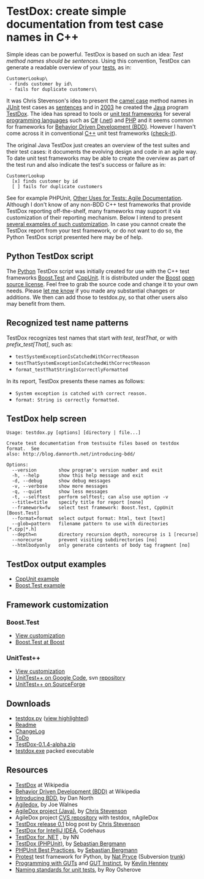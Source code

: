 # TestDox: create simple documentation from test case names in C++

Simple ideas can be powerful. TestDox is based on such an idea: *Test method names should be sentences*. Using this convention, TestDox can generate a readable overview of your [tests](http://en.wikipedia.org/wiki/Unit_test "Unit testing at Wikipedia"), as in:

```Text
CustomerLookup\
 - finds customer by id\
 - fails for duplicate customers\
```

It was Chris Stevenson\'s idea to present the [camel case](http://en.wikipedia.org/wiki/Camel_case "Camel case at Wikipedia") method names in [JUnit](http://en.wikipedia.org/wiki/Junit "JUnit at Wikipedia") test cases as [sentences](http://en.wikipedia.org/wiki/Sentence_%28linguistics%29 "Sentence at Wikipedia") and in [2003](http://en.wikipedia.org/wiki/2003 "The year 2003 at Wikipedia") he created the [Java](http://en.wikipedia.org/wiki/Java_%28programming_language%29 "Java at Wikipedia") program [TestDox](http://skizz.biz/blog/2003/06/17/testdox-release-01/ "Chris Stevenson's Blog mentioning TestDox"). The idea has spread to tools or [unit test frameworks](http://en.wikipedia.org/wiki/Unit_test#Unit_testing_frameworks "Unit testing frameworks at Wikipedia") for several [programming languages](http://en.wikipedia.org/wiki/Programming_language "Programming language at Wikipedia") such as [C\#](http://en.wikipedia.org/wiki/C%2B%2B "C# at Wikipedia") ([.net](http://en.wikipedia.org/wiki/C%2B%2B ".net at Wikipedia")) and [PHP](http://en.wikipedia.org/wiki/C%2B%2B "PHP at Wikipedia") and it seems common for frameworks for [Behavior Driven Development (BDD)](http://en.wikipedia.org/wiki/Behavior_driven_development "Behavior Driven Development (BDD) at Wikipedia"). However I haven\'t come across it in conventional [C++](http://en.wikipedia.org/wiki/C%2B%2B "C++ at Wikipedia") unit test frameworks ([check-it](http://www.google.nl/search?q=%2Btestdox+%2Bc%2B%2B "Perform a Google search on +testdox +C++")).

The original Java TestDox just creates an overview of the test suites and their test cases: it documents the evolving design and code in an agile way. To date unit test frameworks may be able to create the overview as part of the test run and also indicate the test\'s success or failure as in:

```Text
CustomerLookup
  [x] finds customer by id
  [ ] fails for duplicate customers
```

See for example PHPUnit, [Other Uses for Tests: Agile Documentation](http://www.phpunit.de/manual/3.5/en/other-uses-for-tests.html). Although I don\'t know of any non-BDD C++ test frameworks that provide TestDox reporting off-the-shelf, many frameworks may support it via customization of their reporting mechanism. Below I intend to present [several examples of such customization](index.php#FrameworkCustomization). In case you cannot create the TestDox report from your test framework, or do not want to do so, the Python TestDox script presented here may be of help.

## Python TestDox script

The [Python](http://en.wikipedia.org/wiki/Python_%28programming_language%29 "Python at Wikipedia") TestDox script was initially created for use with the C++ test frameworks [Boost.Test](http://www.boost.org/doc/libs/release/libs/test/ "Test at Boost") and [CppUnit](http://en.wikipedia.org/wiki/CppUnit "CppUnit at Wikipedia"). It is distributed under the [Boost](http://www.boost.org/users/license.html "about the license at Boost.org") [open source license](http://en.wikipedia.org/wiki/Open_source_license "Open-source license at Wikipedia"). Feel free to grab the source code and change it to your own needs. Please [let me know](mailto:m.j.moene@eld.physics.LeidenUniv.nl?Subject=TestDox:) if you made any substantial changes or additions. We then can add those to testdox.py, so that other users also may benefit from them.

## Recognized test name patterns

TestDox recognizes test names that start with *test*, *testThat*, or
with *prefix\_test\[That\]*, such as:

- `testSystemExceptionIsCatchedWithCorrectReason`
- `testThatSystemExceptionIsCatchedWithCorrectReason`
- `format_testThatStringIsCorrectlyFormatted`

In its report, TestDox presents these names as follows:

- `System exception is catched with correct reason.`
- `format: String is correctly formatted.`

## TestDox help screen

```Text
Usage: testdox.py [options] [directory | file...]

Create test documentation from testsuite files based on testdox format.  See
also: http://blog.dannorth.net/introducing-bdd/

Options:
  --version        show program's version number and exit
  -h, --help       show this help message and exit
  -d, --debug      show debug messages
  -v, --verbose    show more messages
  -q, --quiet      show less messages
  -t, --selftest   perform selftest; can also use option -v
  --title=title    specify title for report [none]
  --framework=fw   select test framework: Boost.Test, CppUnit [Boost.Test]
  --format=format  select output format: html, text [text]
  --glob=pattern   filename pattern to use with directories [*.cpp|*.h]
  --depth=n        directory recursion depth, norecurse is 1 [recurse]
  --norecurse      prevent visiting subdirectories [no]
  --htmlbodyonly   only generate contents of body tag fragment [no]
```

## TestDox output examples

- [CppUnit example](output/cppunit/)
- [Boost.Test example](output/boosttest/)

## Framework customization

### Boost.Test

- [View customization](boosttest/)
- [Boost.Test at Boost](http://www.boost.org/doc/libs/release/libs/test/)

### UnitTest++

- [View customization](unittestpp/)
- [UnitTest++ on Google Code](http://code.google.com/p/unittestpp/), svn [repository](http://unittestpp.googlecode.com/svn/)
- [UnitTest++ on SourceForge](http://unittest-cpp.sourceforge.net/)

## Downloads

- [testdox.py](src/testdox.py) ([view highlighted](src/))
- [Readme](src/Readme.txt)
- [ChangeLog](src/ChangeLog.txt)
- [ToDo](src/ToDo.txt)
- [TestDox-0.1.4-alpha.zip](src/TestDox-0.1.4-alpha.zip)
- [testdox.exe](src/testdox.exe) packed executable

## Resources

- [TestDox](http://en.wikipedia.org/wiki/TestDox) at Wikipedia
- [Behavior Driven Development (BDD)](http://en.wikipedia.org/wiki/Behavior_driven_development) at Wikipedia
- [Introducing BDD](http://blog.dannorth.net/introducing-bdd/), by Dan North
- [Agiledox](http://joe.truemesh.com/blog//000047.html), by Joe Walnes
- [AgileDox project (Java)](http://agiledox.sourceforge.net/), by [Chris Stevenson](http://skizz.biz/blog/)
- AgileDox project [CVS repository](http://agiledox.cvs.sourceforge.net/viewvc/agiledox/) with testdox, nAgileDox
- [TestDox release 0.1](http://skizz.biz/blog/2003/06/17/testdox-release-01/) blog post by [Chris Stevenson](http://skizz.biz/blog/)
- [TestDox for IntelliJ IDEA](http://testdox.codehaus.org/), Codehaus
- [TestDox for .NET](http://www.testdox.com/) , by NN
- [TestDox (PHPUnit)](http://www.phpunit.de/manual/3.5/en/other-uses-for-tests.html), by [Sebastian Bergmann](http://sebastian-bergmann.de/)
- [PHPUnit Best Practices](http://www.slideshare.net/sebastian_bergmann/phpunit-best-practices), by [Sebastian Bergmann](http://sebastian-bergmann.de/)
- [Protest](http://xspecs.sourceforge.net/protest.html) test framework for Python, by [Nat Pryce](http://www.natpryce.com/) (Subversion [trunk](https://xspecs.svn.sourceforge.net/svnroot/xspecs/protest-python/trunk "Subversion trunk at SourceForge"))
- [Programming with GUTs](http://www.stickyminds.com/pop_print.asp?ObjectId=13833&ObjectType=ART) and [GUT Instinct](http://www.stickyminds.com/pop_print.asp?ObjectId=14973&ObjectType=ART), by [Kevlin Henney](http://www.curbralan.com/)
- [Naming standards for unit tests](http://weblogs.asp.net/rosherove/archive/2005/04/03/TestNamingStandards.aspx), by Roy Osherove
